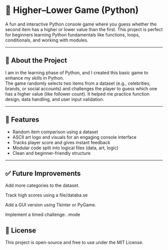 # 🎲 Higher–Lower Game (Python)

A fun and interactive Python console game where you guess whether the second item has a higher or lower value than the first. This project is perfect for beginners learning Python fundamentals like functions, loops, conditionals, and working with modules.

---

## 🚀 About the Project

I am in the learning phase of Python, and I created this basic game to enhance my skills in Python.  
The game randomly selects two items from a dataset (e.g., celebrities, brands, or social accounts) and challenges the player to guess which one has a higher value (like follower count). It helped me practice function design, data handling, and user input validation.

---

## 🧠 Features

- Random item comparison using a dataset
- ASCII art logo and visuals for an engaging console interface
- Tracks player score and gives instant feedback
- Modular code split into logical files (data, art, logic)
- Clean and beginner-friendly structure

---
✅ Future Improvements
---
Add more categories to the dataset.

Track high scores using a  file/databa.se

Add a GUI version using Tkinter or PyGame.

Implement a timed challenge. .mode


📜 License
---
This project is open-source and free to use under the MIT License.

